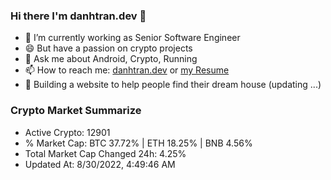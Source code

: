 ### Hi there I'm danhtran.dev 👋

- 🔭 I’m currently working as Senior Software Engineer
- 😄 But have a passion on crypto projects
- 💬 Ask me about Android, Crypto, Running 
- 📫 How to reach me: <a href="https://danhtran.dev" target="_blank">danhtran.dev</a> or <a href="Developer-Resume.pdf" target="_blank">my Resume</a>
- 🌱 Building a website to help people find their dream house (updating ...)

### Crypto Market Summarize
- Active Crypto: 12901
- % Market Cap: BTC 37.72% | ETH 18.25% | BNB 4.56%
- Total Market Cap Changed 24h: 4.25%
- Updated At: 8/30/2022, 4:49:46 AM
